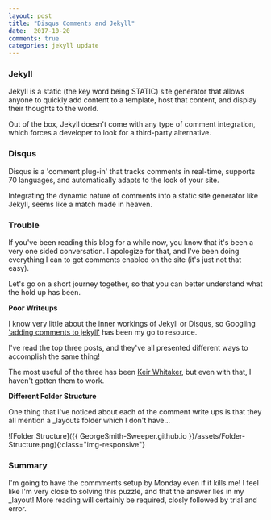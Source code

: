 ```yaml
---
layout: post
title: "Disqus Comments and Jekyll"
date:  2017-10-20
comments: true
categories: jekyll update
---
```


### Jekyll

Jekyll is a static (the key word being STATIC) site generator that allows anyone to quickly add content to a template, host that content, and display their thoughts to the world.

Out of the box, Jekyll doesn't come with any type of comment integration, which forces a developer to look for a third-party alternative.

### Disqus

Disqus is a 'comment plug-in' that tracks comments in real-time, supports 70 languages, and automatically adapts to the look of your site.

Integrating the dynamic nature of comments into a static site generator like Jekyll, seems like a match made in heaven.

### Trouble

If you've been reading this blog for a while now, you know that it's been a very one sided conversation. I apologize for that, and I've been doing everything I can to get comments enabled on the site (it's just not that easy).

Let's go on a short journey together, so that you can better understand what the hold up has been.

__Poor Writeups__

I know very little about the inner workings of Jekyll or Disqus, so Googling ['adding comments to jekyll'](https://www.google.com/search?q=adding+comments+to+jekyll&oq=adding&aqs=chrome.4.69i57j69i60l3j69i59j69i65.2749j0j7&sourceid=chrome&ie=UTF-8) has been my go to resource.

I've read the top three posts, and they've all presented different ways to accomplish the same thing!

The most useful of the three has been [Keir Whitaker](https://keirwhitaker.com/blog/adding-comments-to-jekyll-blog/), but even with that, I haven't gotten them to work.

__Different Folder Structure__

One thing that I've noticed about each of the comment write ups is that they all mention a _layouts folder which I don't have...

![Folder Structure]({{ GeorgeSmith-Sweeper.github.io }}/assets/Folder-Structure.png){:class="img-responsive"}


### Summary

I'm going to have the commments setup by Monday even if it kills me! I feel like I'm very close to solving this puzzle, and that the answer lies in my _layout! More reading will certainly be required, closly followed by trial and error.
